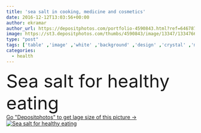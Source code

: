```yaml
---
title: 'sea salt in cooking, medicine and cosmetics'
date: 2016-12-12T13:03:56+00:00
author: ekramar
author_url: https://depositphotos.com/portfolio-4590843.html?ref=64678756
image: https://st3.depositphotos.com/thumbs/4590843/image/13347/133476642/api_thumb_450.jpg?forcejpeg=true
type: "post"
tags: ['table' ,'image' ,'white' ,'background' ,'design' ,'crystal' ,'mineral' ,'closeup' ,'heap' ,'beauty' ,'relaxation' ,'nature' ,'vertical' ,'up' ,'close' ,'health' ,'healthy' ,'natural' ,'brown' ,'food' ,'wooden' ,'cooking' ,'cuisine' ,'ingredient' ,'spoon' ,'care' ,'sea' ,'cook' ,'skin' ,'eat' ,'relax' ,'lifestyle' ,'grain' ,'bath' ,'body' ,'spa' ,'therapy' ,'treatment' ,'wood' ,'being' ,'treat' ,'spice' ,'wellness' ,'well' ,'flavor' ,'salt' ,'salty' ,'granular' ,'granules' ,'crystallized' ]
categories: 
  - health
---
```

<div aling="center">
            <font size="60"> Sea salt for healthy eating</font>   
</div>
<div>
    <a href='https://st3.depositphotos.com/thumbs/4590843/image/13347/133476642/api_thumb_450.jpg?forcejpeg=true?ref=64678756' target=_blank > Go "Depositphotos" to get lage size of this picture ->
        <img href='https://st3.depositphotos.com/thumbs/4590843/image/13347/133476642/api_thumb_450.jpg?forcejpeg=true?ref=64678756' src='https://st3.depositphotos.com/4590843/13347/i/950/depositphotos_133476642-stock-photo-sea-salt-in-cooking-medicine.jpg?forcejpeg=true' alt='Sea salt for healthy eating' >
    </a>
</div>
